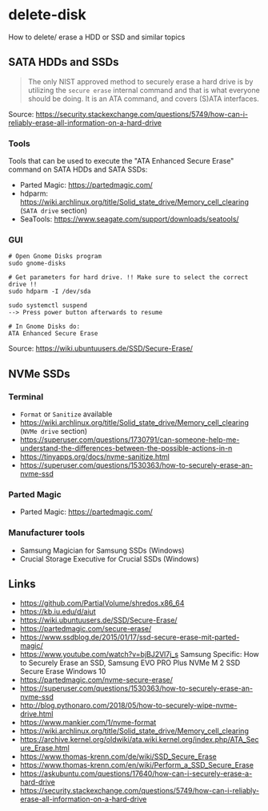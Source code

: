 # delete-disk
How to delete/ erase a HDD or SSD and similar topics

## SATA HDDs and SSDs
>The only NIST approved method to securely erase a hard drive is by utilizing the `secure erase` internal command and that is what everyone should be doing. It is an ATA command, and covers (S)ATA interfaces.

Source: https://security.stackexchange.com/questions/5749/how-can-i-reliably-erase-all-information-on-a-hard-drive

### Tools
Tools that can be used to execute the "ATA Enhanced Secure Erase" command on SATA HDDs and SATA SSDs:
- Parted Magic: https://partedmagic.com/
- hdparm: https://wiki.archlinux.org/title/Solid_state_drive/Memory_cell_clearing (`SATA drive` section)
- SeaTools: https://www.seagate.com/support/downloads/seatools/

### GUI
```
# Open Gnome Disks program
sudo gnome-disks

# Get parameters for hard drive. !! Make sure to select the correct drive !!
sudo hdparm -I /dev/sda

sudo systemctl suspend
--> Press power button afterwards to resume

# In Gnome Disks do:
ATA Enhanced Secure Erase
```

Source: https://wiki.ubuntuusers.de/SSD/Secure-Erase/

## NVMe SSDs

### Terminal
- `Format` or `Sanitize` available
- https://wiki.archlinux.org/title/Solid_state_drive/Memory_cell_clearing (`NVMe drive` section)
- https://superuser.com/questions/1730791/can-someone-help-me-understand-the-differences-between-the-possible-actions-in-n
- https://tinyapps.org/docs/nvme-sanitize.html
- https://superuser.com/questions/1530363/how-to-securely-erase-an-nvme-ssd

### Parted Magic
- Parted Magic: https://partedmagic.com/

### Manufacturer tools
- Samsung Magician for Samsung SSDs (Windows)
- Crucial Storage Executive for Crucial SSDs (Windows)

## Links
- https://github.com/PartialVolume/shredos.x86_64
- https://kb.iu.edu/d/aiut
- https://wiki.ubuntuusers.de/SSD/Secure-Erase/
- https://partedmagic.com/secure-erase/
- https://www.ssdblog.de/2015/01/17/ssd-secure-erase-mit-parted-magic/
- https://www.youtube.com/watch?v=bjBJ2Vl7j_s Samsung Specific: How to Securely Erase an SSD, Samsung EVO PRO Plus NVMe M 2 SSD Secure Erase Windows 10
- https://partedmagic.com/nvme-secure-erase/
- https://superuser.com/questions/1530363/how-to-securely-erase-an-nvme-ssd
- http://blog.pythonaro.com/2018/05/how-to-securely-wipe-nvme-drive.html
- https://www.mankier.com/1/nvme-format
- https://wiki.archlinux.org/title/Solid_state_drive/Memory_cell_clearing
- https://archive.kernel.org/oldwiki/ata.wiki.kernel.org/index.php/ATA_Secure_Erase.html
- https://www.thomas-krenn.com/de/wiki/SSD_Secure_Erase
- https://www.thomas-krenn.com/en/wiki/Perform_a_SSD_Secure_Erase
- https://askubuntu.com/questions/17640/how-can-i-securely-erase-a-hard-drive
- https://security.stackexchange.com/questions/5749/how-can-i-reliably-erase-all-information-on-a-hard-drive
